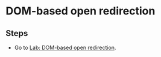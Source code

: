 # DOM-based open redirection

## Steps

- Go to [Lab: DOM-based open redirection](https://portswigger.net/web-security/dom-based/open-redirection/lab-dom-open-redirection).
